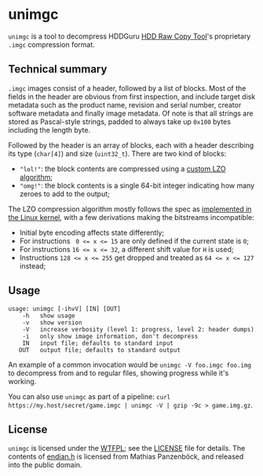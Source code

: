 # unimgc

`unimgc` is a tool to decompress HDDGuru [HDD Raw Copy Tool](http://www.hddguru.com/software/HDD-Raw-Copy-Tool/)'s proprietary `.imgc` compression format.

## Technical summary

`.imgc` images consist of a header, followed by a list of blocks. Most of the fields in the header are obvious from first inspection,
and include target disk metadata such as the product name, revision and serial number, creator software metadata and finally image metadata.
Of note is that all strings are stored as Pascal-style strings, padded to always take up `0x100` bytes including the length byte.

Followed by the header is an array of blocks, each with a header describing its type (`char[4]`) and size (`uint32_t`). There are two kind of blocks:

* `"lol!"`: the block contents are compressed using a [custom LZO algorithm](https://github.com/synopse/mORMot/blob/master/SynLZO.pas);
* `"omg!"`: the block contents is a single 64-bit integer indicating how many zeroes to add to the output;

The LZO compression algorithm mostly follows the spec as [implemented in the Linux kernel](https://www.infradead.org/~mchehab/kernel_docs/unsorted/lzo.html),
with a few derivations making the bitstreams incompatible:

* Initial byte encoding affects state differently;
* For instructions ` 0 <= x <= 15` are only defined if the current state is `0`;
* For instructions `16 <= x <= 32`, a different shift value for `H` is used;
* Instructions `128 <= x <= 255` get dropped and treated as `64 <= x <= 127` instead;

## Usage

```
usage: unimgc [-ihvV] [IN] [OUT]
    -h 	 show usage
    -v 	 show version
    -V 	 increase verbosity (level 1: progress, level 2: header dumps)
    -i 	 only show image information, don't decompress
    IN 	 input file; defaults to standard input
   OUT 	 output file; defaults to standard output
```

An example of a common invocation would be `unimgc -V foo.imgc foo.img` to decompress from and to regular files, showing progress while it's working.

You can also use `unimgc` as part of a pipeline: `curl https://my.host/secret/game.imgc | unimgc -V | gzip -9c > game.img.gz`.

## License

`unimgc` is licensed under the [WTFPL](http://www.wtfpl.net/txt/copying/); see the [LICENSE](LICENSE) file for details.
The contents of [endian.h](endian.h) is licensed from Mathias Panzenböck, and released into the public domain.
